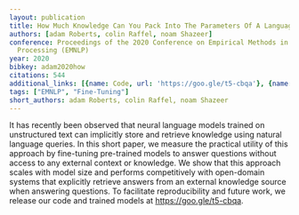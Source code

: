```yaml
---
layout: publication
title: How Much Knowledge Can You Pack Into The Parameters Of A Language Model?
authors: [adam Roberts, colin Raffel, noam Shazeer]
conference: Proceedings of the 2020 Conference on Empirical Methods in Natural Language
  Processing (EMNLP)
year: 2020
bibkey: adam2020how
citations: 544
additional_links: [{name: Code, url: 'https://goo.gle/t5-cbqa'}, {name: Paper, url: 'http://arxiv.org/abs/2002.08910v4'}]
tags: ["EMNLP", "Fine-Tuning"]
short_authors: adam Roberts, colin Raffel, noam Shazeer
---
```

It has recently been observed that neural language models trained on
unstructured text can implicitly store and retrieve knowledge using natural
language queries. In this short paper, we measure the practical utility of this
approach by fine-tuning pre-trained models to answer questions without access
to any external context or knowledge. We show that this approach scales with
model size and performs competitively with open-domain systems that explicitly
retrieve answers from an external knowledge source when answering questions. To
facilitate reproducibility and future work, we release our code and trained
models at https://goo.gle/t5-cbqa.